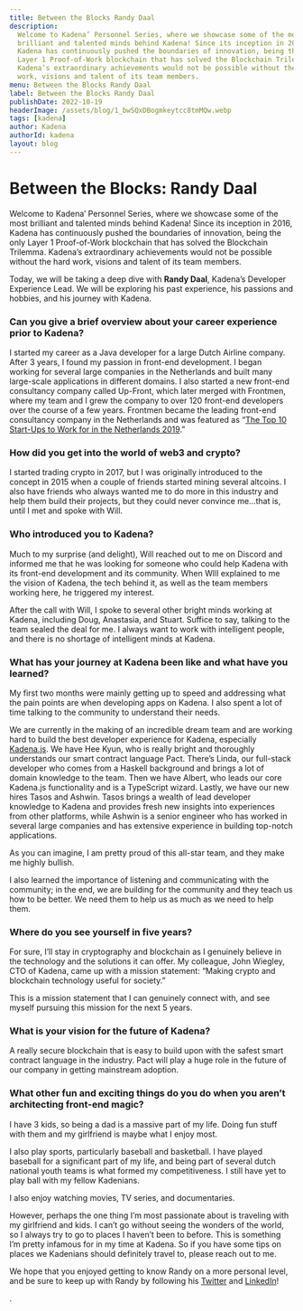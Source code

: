 ```yaml
---
title: Between the Blocks Randy Daal
description:
  Welcome to Kadena’ Personnel Series, where we showcase some of the most
  brilliant and talented minds behind Kadena! Since its inception in 2016,
  Kadena has continuously pushed the boundaries of innovation, being the only
  Layer 1 Proof-of-Work blockchain that has solved the Blockchain Trilemma.
  Kadena’s extraordinary achievements would not be possible without the hard
  work, visions and talent of its team members.
menu: Between the Blocks Randy Daal
label: Between the Blocks Randy Daal
publishDate: 2022-10-19
headerImage: /assets/blog/1_bwSQxDBogmkeytcc8tmMQw.webp
tags: [kadena]
author: Kadena
authorId: kadena
layout: blog
---
```


# Between the Blocks: Randy Daal

Welcome to Kadena’ Personnel Series, where we showcase some of the most
brilliant and talented minds behind Kadena! Since its inception in 2016, Kadena
has continuously pushed the boundaries of innovation, being the only Layer 1
Proof-of-Work blockchain that has solved the Blockchain Trilemma. Kadena’s
extraordinary achievements would not be possible without the hard work, visions
and talent of its team members.

Today, we will be taking a deep dive with **Randy Daal**, Kadena’s Developer
Experience Lead. We will be exploring his past experience, his passions and
hobbies, and his journey with Kadena.

### Can you give a brief overview about your career experience prior to Kadena?

I started my career as a Java developer for a large Dutch Airline company. After
3 years, I found my passion in front-end development. I began working for
several large companies in the Netherlands and built many large-scale
applications in different domains. I also started a new front-end consultancy
company called Up-Front, which later merged with Frontmen, where my team and I
grew the company to over 120 front-end developers over the course of a few
years. Frontmen became the leading front-end consultancy company in the
Netherlands and was featured as
“[The Top 10 Start-Ups to Work for in the Netherlands 2019](https://www.cnbc.com/2019/09/04/linkedin-top-start-ups-to-work-for-in-the-netherlands.html).”

### How did you get into the world of web3 and crypto?

I started trading crypto in 2017, but I was originally introduced to the concept
in 2015 when a couple of friends started mining several altcoins. I also have
friends who always wanted me to do more in this industry and help them build
their projects, but they could never convince me…that is, until I met and spoke
with Will.

### Who introduced you to Kadena?

Much to my surprise (and delight), Will reached out to me on Discord and
informed me that he was looking for someone who could help Kadena with its
front-end development and its community. When WIll explained to me the vision of
Kadena, the tech behind it, as well as the team members working here, he
triggered my interest.

After the call with Will, I spoke to several other bright minds working at
Kadena, including Doug, Anastasia, and Stuart. Suffice to say, talking to the
team sealed the deal for me. I always want to work with intelligent people, and
there is no shortage of intelligent minds at Kadena.

### What has your journey at Kadena been like and what have you learned?

My first two months were mainly getting up to speed and addressing what the pain
points are when developing apps on Kadena. I also spent a lot of time talking to
the community to understand their needs.

We are currently in the making of an incredible dream team and are working hard
to build the best developer experience for Kadena, especially
[Kadena.js](https://github.com/kadena-community/kadena.js). We have Hee Kyun,
who is really bright and thoroughly understands our smart contract language
Pact. There’s Linda, our full-stack developer who comes from a Haskell
background and brings a lot of domain knowledge to the team. Then we have
Albert, who leads our core Kadena.js functionality and is a TypeScript wizard.
Lastly, we have our new hires Tasos and Ashwin. Tasos brings a wealth of lead
developer knowledge to Kadena and provides fresh new insights into experiences
from other platforms, while Ashwin is a senior engineer who has worked in
several large companies and has extensive experience in building top-notch
applications.

As you can imagine, I am pretty proud of this all-star team, and they make me
highly bullish.

I also learned the importance of listening and communicating with the community;
in the end, we are building for the community and they teach us how to be
better. We need them to help us as much as we need to help them.

### Where do you see yourself in five years?

For sure, I’ll stay in cryptography and blockchain as I genuinely believe in the
technology and the solutions it can offer. My colleague, John Wiegley, CTO of
Kadena, came up with a mission statement: “Making crypto and blockchain
technology useful for society.”

This is a mission statement that I can genuinely connect with, and see myself
pursuing this mission for the next 5 years.

### What is your vision for the future of Kadena?

A really secure blockchain that is easy to build upon with the safest smart
contract language in the industry. Pact will play a huge role in the future of
our company in getting mainstream adoption.

### What other fun and exciting things do you do when you aren’t architecting front-end magic?

I have 3 kids, so being a dad is a massive part of my life. Doing fun stuff with
them and my girlfriend is maybe what I enjoy most.

I also play sports, particularly baseball and basketball. I have played baseball
for a significant part of my life, and being part of several dutch national
youth teams is what formed my competitiveness. I still have yet to play ball
with my fellow Kadenians.

I also enjoy watching movies, TV series, and documentaries.

However, perhaps the one thing I’m most passionate about is traveling with my
girlfriend and kids. I can’t go without seeing the wonders of the world, so I
always try to go to places I haven’t been to before. This is something I’m
pretty infamous for in my time at Kadena. So if you have some tips on places we
Kadenians should definitely travel to, please reach out to me.

We hope that you enjoyed getting to know Randy on a more personal level, and be
sure to keep up with Randy by following his
[Twitter](https://twitter.com/Randynamic_4) and
[LinkedIn](https://www.linkedin.com/in/randydaal/?originalSubdomain=nl)!

.
